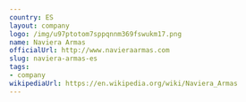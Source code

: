 ```yaml
---
country: ES
layout: company
logo: /img/u97ptotom7sppqnnm369fswukm17.png
name: Naviera Armas
officialUrl: http://www.navieraarmas.com
slug: naviera-armas-es
tags:
- company
wikipediaUrl: https://en.wikipedia.org/wiki/Naviera_Armas
---
```

